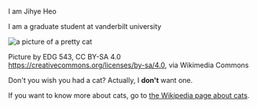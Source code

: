 I am Jihye Heo

I am a graduate student at vanderbilt university

![a picture of a pretty cat](https://upload.wikimedia.org/wikipedia/commons/thumb/1/12/Tabby-cat-sleeping.jpg/256px-Tabby-cat-sleeping.jpg)

Picture by EDG 543, CC BY-SA 4.0 <https://creativecommons.org/licenses/by-sa/4.0>, via Wikimedia Commons

<!---![a picture of a pretty cat2](coco1.jpeg)
Picture by jihye, CC 0--->

Don't you wish you had a cat? Actually, I **don't** want one.

If you want to know more about cats, go to [the Wikipedia page about cats](https://ko.wikipedia.org/wiki/CAT).
